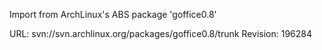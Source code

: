 Import from ArchLinux's ABS package 'goffice0.8'

URL: svn://svn.archlinux.org/packages/goffice0.8/trunk
Revision: 196284
